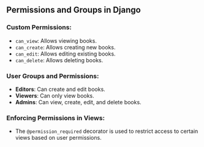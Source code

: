 ## Permissions and Groups in Django

### Custom Permissions:
- `can_view`: Allows viewing books.
- `can_create`: Allows creating new books.
- `can_edit`: Allows editing existing books.
- `can_delete`: Allows deleting books.

### User Groups and Permissions:
- **Editors**: Can create and edit books.
- **Viewers**: Can only view books.
- **Admins**: Can view, create, edit, and delete books.

### Enforcing Permissions in Views:
- The `@permission_required` decorator is used to restrict access to certain views based on user permissions.
